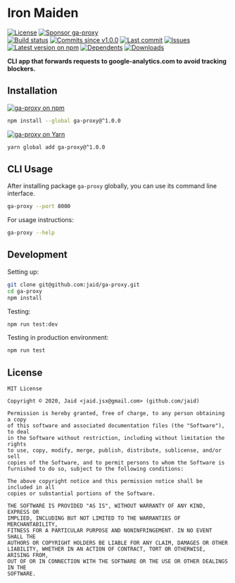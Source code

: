 # Iron Maiden


<a href="https://raw.githubusercontent.com/jaid/ga-proxy/master/license.txt"><img src="https://img.shields.io/github/license/jaid/ga-proxy?style=flat-square" alt="License"/></a> <a href="https://github.com/sponsors/jaid"><img src="https://img.shields.io/badge/<3-Sponsor-FF45F1?style=flat-square" alt="Sponsor ga-proxy"/></a>  
<a href="https://actions-badge.atrox.dev/jaid/ga-proxy/goto"><img src="https://img.shields.io/endpoint.svg?style=flat-square&url=https%3A%2F%2Factions-badge.atrox.dev%2Fjaid%2Fga-proxy%2Fbadge" alt="Build status"/></a> <a href="https://github.com/jaid/ga-proxy/commits"><img src="https://img.shields.io/github/commits-since/jaid/ga-proxy/v1.0.0?style=flat-square&logo=github" alt="Commits since v1.0.0"/></a> <a href="https://github.com/jaid/ga-proxy/commits"><img src="https://img.shields.io/github/last-commit/jaid/ga-proxy?style=flat-square&logo=github" alt="Last commit"/></a> <a href="https://github.com/jaid/ga-proxy/issues"><img src="https://img.shields.io/github/issues/jaid/ga-proxy?style=flat-square&logo=github" alt="Issues"/></a>  
<a href="https://npmjs.com/package/ga-proxy"><img src="https://img.shields.io/npm/v/ga-proxy?style=flat-square&logo=npm&label=latest%20version" alt="Latest version on npm"/></a> <a href="https://github.com/jaid/ga-proxy/network/dependents"><img src="https://img.shields.io/librariesio/dependents/npm/ga-proxy?style=flat-square&logo=npm" alt="Dependents"/></a> <a href="https://npmjs.com/package/ga-proxy"><img src="https://img.shields.io/npm/dm/ga-proxy?style=flat-square&logo=npm" alt="Downloads"/></a>

**CLI app that forwards requests to google-analytics.com to avoid tracking blockers.**





## Installation
<a href="https://npmjs.com/package/ga-proxy"><img src="https://img.shields.io/badge/npm-ga--proxy-C23039?style=flat-square&logo=npm" alt="ga-proxy on npm"/></a>
```bash
npm install --global ga-proxy@^1.0.0
```
<a href="https://yarnpkg.com/package/ga-proxy"><img src="https://img.shields.io/badge/Yarn-ga--proxy-2F8CB7?style=flat-square&logo=yarn&logoColor=white" alt="ga-proxy on Yarn"/></a>
```bash
yarn global add ga-proxy@^1.0.0
```













## CLI Usage
After installing package `ga-proxy` globally, you can use its command line interface.
```bash
ga-proxy --port 8000
```
For usage instructions:
```bash
ga-proxy --help
```




## Development



Setting up:
```bash
git clone git@github.com:jaid/ga-proxy.git
cd ga-proxy
npm install
```
Testing:
```bash
npm run test:dev
```
Testing in production environment:
```bash
npm run test
```


## License
```text
MIT License

Copyright © 2020, Jaid <jaid.jsx@gmail.com> (github.com/jaid)

Permission is hereby granted, free of charge, to any person obtaining a copy
of this software and associated documentation files (the "Software"), to deal
in the Software without restriction, including without limitation the rights
to use, copy, modify, merge, publish, distribute, sublicense, and/or sell
copies of the Software, and to permit persons to whom the Software is
furnished to do so, subject to the following conditions:

The above copyright notice and this permission notice shall be included in all
copies or substantial portions of the Software.

THE SOFTWARE IS PROVIDED "AS IS", WITHOUT WARRANTY OF ANY KIND, EXPRESS OR
IMPLIED, INCLUDING BUT NOT LIMITED TO THE WARRANTIES OF MERCHANTABILITY,
FITNESS FOR A PARTICULAR PURPOSE AND NONINFRINGEMENT. IN NO EVENT SHALL THE
AUTHORS OR COPYRIGHT HOLDERS BE LIABLE FOR ANY CLAIM, DAMAGES OR OTHER
LIABILITY, WHETHER IN AN ACTION OF CONTRACT, TORT OR OTHERWISE, ARISING FROM,
OUT OF OR IN CONNECTION WITH THE SOFTWARE OR THE USE OR OTHER DEALINGS IN THE
SOFTWARE.
```
